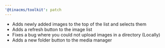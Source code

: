 ```yaml
---
'@tinacms/toolkit': patch
---
```


- Adds newly added images to the top of the list and selects them
- Adds a refresh button to the image list
- Fixes a bug where you could not upload images in a directory (Locally)
- Adds a new folder button to the media manager
